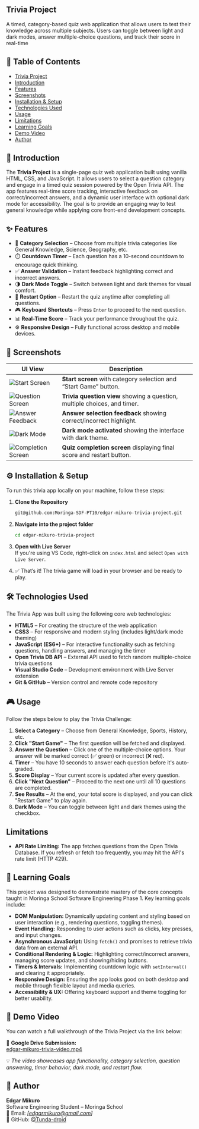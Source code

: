 ## Trivia Project
A timed, category-based quiz web application that allows users to test their knowledge across multiple subjects. Users can toggle between light and dark modes, answer multiple-choice questions, and track their score in real-time

## 📑 Table of Contents

- [Trivia Project](#trivia-project)
- [Introduction](#-introduction)
- [Features](#-features)
- [Screenshots](#-screenshots)
- [Installation & Setup](#️-installation--setup)
- [Technologies Used](#️-technologies-used)
- [Usage](#-usage)
- [Limitations](#limitations)
- [Learning Goals](#-learning-goals)
- [Demo Video](#-demo-video)
- [Author](#-author)


## 🧠 Introduction
The **Trivia Project** is a single-page quiz web application built using vanilla HTML, CSS, and JavaScript. It allows users to select a question category and engage in a timed quiz session powered by the Open Trivia API. The app features real-time score tracking, interactive feedback on correct/incorrect answers, and a dynamic user interface with optional dark mode for accessibility. The goal is to provide an engaging way to test general knowledge while applying core front-end development concepts.

## ✨ Features
- 🎯 **Category Selection** – Choose from multiple trivia categories like General Knowledge, Science, Geography, etc.  
- ⏱️ **Countdown Timer** – Each question has a 10-second countdown to encourage quick thinking.  
- ✅ **Answer Validation** – Instant feedback highlighting correct and incorrect answers.  
- 🌗 **Dark Mode Toggle** – Switch between light and dark themes for visual comfort.  
- 🔄 **Restart Option** – Restart the quiz anytime after completing all questions.  
- 🎮 **Keyboard Shortcuts** – Press `Enter` to proceed to the next question.  
- 📊 **Real-Time Score** – Track your performance throughout the quiz.  
- ⚙️ **Responsive Design** – Fully functional across desktop and mobile devices.

## 📸 Screenshots

| UI View | Description |
|--------|-------------|
| ![Start Screen](./assets/Screenshot1.png) | **Start screen** with category selection and “Start Game” button. |
| ![Question Screen](./assets/Screenshot2.png) | **Trivia question view** showing a question, multiple choices, and timer. |
| ![Answer Feedback](./assets/Screenshot3.png) | **Answer selection feedback** showing correct/incorrect highlight. |
| ![Dark Mode](./assets/Screenshot4.png) | **Dark mode activated** showing the interface with dark theme. |
| ![Completion Screen](./assets/Screenshot5.png) | **Quiz completion screen** displaying final score and restart button. |

## ⚙️ Installation & Setup
To run this trivia app locally on your machine, follow these steps:

1. **Clone the Repository**  
   ```bash
   git@github.com:Moringa-SDF-PT10/edgar-mikuro-trivia-project.git
   ```

2. **Navigate into the project folder**  
   ```bash
   cd edgar-mikuro-trivia-project
   ```

3. **Open with Live Server**  
   If you're using VS Code, right-click on `index.html` and select `Open with Live Server`.

4. ✅ That’s it! The trivia game will load in your browser and be ready to play.

## 🛠️ Technologies Used
The Trivia App was built using the following core web technologies:

- **HTML5** – For creating the structure of the web application  
- **CSS3** – For responsive and modern styling (includes light/dark mode theming)  
- **JavaScript (ES6+)** – For interactive functionality such as fetching questions, handling answers, and managing the timer  
- **Open Trivia DB API** – External API used to fetch random multiple-choice trivia questions  
- **Visual Studio Code** – Development environment with Live Server extension  
- **Git & GitHub** – Version control and remote code repository  

## 🎮 Usage
Follow the steps below to play the Trivia Challenge:

1. **Select a Category** – Choose from General Knowledge, Sports, History, etc.  
2. **Click "Start Game"** – The first question will be fetched and displayed.  
3. **Answer the Question** – Click one of the multiple-choice options. Your answer will be marked correct (✅ green) or incorrect (❌ red).  
4. **Timer** – You have 10 seconds to answer each question before it's auto-graded.  
5. **Score Display** – Your current score is updated after every question.  
6. **Click "Next Question"** – Proceed to the next one until all 10 questions are completed.  
7. **See Results** – At the end, your total score is displayed, and you can click "Restart Game" to play again.  
8. **Dark Mode** – You can toggle between light and dark themes using the checkbox.

## Limitations
- **API Rate Limiting:** The app fetches questions from the Open Trivia Database. If you refresh or fetch too frequently, you may hit the API's rate limit (HTTP 429).

## 🎯 Learning Goals
This project was designed to demonstrate mastery of the core concepts taught in Moringa School Software Engineering Phase 1. Key learning goals include:

- **DOM Manipulation:** Dynamically updating content and styling based on user interaction (e.g., rendering questions, toggling themes).
- **Event Handling:** Responding to user actions such as clicks, key presses, and input changes.
- **Asynchronous JavaScript:** Using `fetch()` and promises to retrieve trivia data from an external API.
- **Conditional Rendering & Logic:** Highlighting correct/incorrect answers, managing score updates, and showing/hiding buttons.
- **Timers & Intervals:** Implementing countdown logic with `setInterval()` and clearing it appropriately.
- **Responsive Design:** Ensuring the app looks good on both desktop and mobile through flexible layout and media queries.
- **Accessibility & UX:** Offering keyboard support and theme toggling for better usability.

## 🎥 Demo Video
You can watch a full walkthrough of the Trivia Project via the link below:

📁 **Google Drive Submission:**  
[edgar-mikuro-trivia-video.mp4](https://drive.google.com/drive/folder-link)

💡 *The video showcases app functionality, category selection, question answering, timer behavior, dark mode, and restart flow.*

## 👤 Author
**Edgar Mikuro**  
Software Engineering Student – Moringa School  
📧 Email: *[edgarmikuro@gmail.com]*  
🔗 GitHub: [@Tunda-droid](https://github.com/Tunda-droid)
